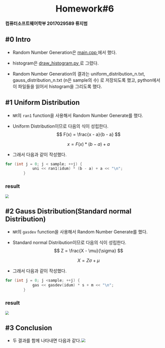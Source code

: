# <center>Homework#6</center>

**컴퓨터소프트웨어학부 2017029589 류지범**



## #0 Intro

- Random Number Generation은 <A href = "https://hconnect.hanyang.ac.kr/2021_MAT3008_11255/2021_mat3008_2017029589/-/blob/master/Homework%236/main.cpp" target = "self" > main.cpp </A>에서 했다.
- histogram은 <A href = "https://hconnect.hanyang.ac.kr/2021_MAT3008_11255/2021_mat3008_2017029589/-/blob/master/Homework%236/draw_histogram.py" target = "self" > draw_histogram.py </A>로 그렸다.

- Random Number Generation의 결과는 uniform_distribution_n.txt, gauss_distribution_n.txt (n은 sample의 수) 로 저장되도록 했고, python에서 이 파일들을 읽어서 histogram을 그리도록 했다.

## #1 Uniform Distribution

- `NR`의 `ran1` function을 사용해서 Random Number Generate를 했다.

- Uniform Distribution이므로 다음의 식이 성립한다.
  $$
  F(x) = \frac{x - a}{b - a}
  $$

  $$
  x = F(x) * (b - a) + a
  $$

- 그래서 다음과 같이 작성했다.

```c++
for (int j = 0; j < sample; ++j) {
            uni << ran1(idum) * (b - a) + a << "\n";
        }
```

### result

<img src="https://hconnect.hanyang.ac.kr/2021_MAT3008_11255/2021_mat3008_2017029589/-/raw/master/Homework%236/uniform_distribution.png" style="zoom:70%;" />



## #2 Gauss Distribution(Standard normal Distribution)

- `NR`의 `gasdev` function을 사용해서 Random Number Generate를 했다.

- Standard normal Distribution이므로 다음의 식이 성립한다.
  $$
  Z = \frac{X - \mu}{\sigma}
  $$

  $$
  X = Z\sigma + \mu
  $$

- 그래서 다음과 같이 작성했다.

```c++
for (int j = 0; j <sample; ++j) {
            gas << gasdev(idum) * s + m << "\n";
        }
```

### result

<img src="https://hconnect.hanyang.ac.kr/2021_MAT3008_11255/2021_mat3008_2017029589/-/raw/master/Homework%236/gauss_distribution.png" style="zoom:70%;" />



## #3 Conclusion

- 두 결과를 함께 나타내면 다음과 같다.<img src="https://hconnect.hanyang.ac.kr/2021_MAT3008_11255/2021_mat3008_2017029589/-/raw/master/Homework%236/distribution.png" style="zoom:80%;" />